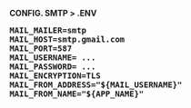 <strong>CONFIG. SMTP > .ENV<strong/>

<pre>
MAIL_MAILER=smtp
MAIL_HOST=smtp.gmail.com
MAIL_PORT=587
MAIL_USERNAME= ...
MAIL_PASSWORD= ...
MAIL_ENCRYPTION=TLS
MAIL_FROM_ADDRESS="${MAIL_USERNAME}"
MAIL_FROM_NAME="${APP_NAME}"
</pre>
